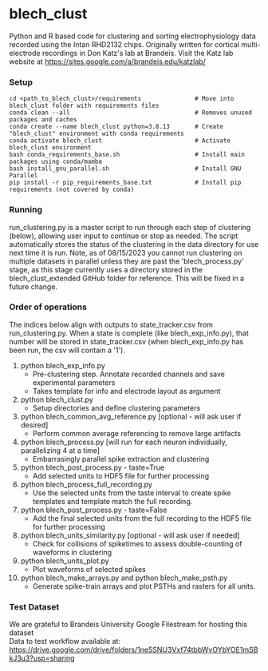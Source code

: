 # blech_clust

Python and R based code for clustering and sorting electrophysiology data
recorded using the Intan RHD2132 chips.  Originally written for cortical
multi-electrode recordings in Don Katz's lab at Brandeis. Visit the Katz lab
website at https://sites.google.com/a/brandeis.edu/katzlab/

### Setup
```
cd <path_to_blech_clust>/requirements               # Move into blech_clust folder with requirements files
conda clean --all                                   # Removes unused packages and caches
conda create --name blech_clust python=3.8.13       # Create "blech_clust" environment with conda requirements
conda activate blech_clust                          # Activate blech_clust environment
bash conda_requirements_base.sh                     # Install main packages using conda/mamba
bash install_gnu_parallel.sh                        # Install GNU Parallel
pip install -r pip_requirements_base.txt            # Install pip requirements (not covered by conda)
```
### Running
run_clustering.py is a master script to run through each step of clustering (below), allowing user input to continue or stop as needed. The script automatically stores the status of the clustering in the data directory for use next time it is run. Note, as of 08/15/2023 you cannot run clustering on multiple datasets in parallel unless they are past the 'blech_process.py' stage, as this stage currently uses a directory stored in the blech_clust_extended GitHub folder for reference. This will be fixed in a future change.

### Order of operations
The indices below align with outputs to state_tracker.csv from run_clustering.py. When a state is complete (like blech_exp_info.py), that number will be stored in state_tracker.csv (when blech_exp_info.py has been run, the csv will contain a '1').

1. python blech_exp_info.py  
    - Pre-clustering step. Annotate recorded channels and save experimental parameters  
    - Takes template for info and electrode layout as argument
2. python blech_clust.py  
    - Setup directories and define clustering parameters  
3. python blech_common_avg_reference.py  [optional - will ask user if desired]
    - Perform common average referencing to remove large artifacts  
4. python blech_process.py [will run for each neuron individually, parallelizing 4 at a time]
    - Embarrasingly parallel spike extraction and clustering  
5. python blech_post_process.py - taste=True
    - Add selected units to HDF5 file for further processing
6. python blech_process_full_recording.py
    - Use the selected units from the taste interval to create spike templates and template match the full recording.
7. python blech_post_process.py - taste=False
    - Add the final selected units from the full recording to the HDF5 file for further processing
8. python blech_units_similarity.py  [optional - will ask user if needed]
    - Check for collisions of spiketimes to assess double-counting of waveforms in clustering
9. python blech_units_plot.py  
    - Plot waveforms of selected spikes  
10. python blech_make_arrays.py and python blech_make_psth.py
    - Generate spike-train arrays and plot PSTHs and rasters for all units.

### Test Dataset
We are grateful to Brandeis University Google Filestream for hosting this dataset <br>
Data to test workflow available at:<br>
https://drive.google.com/drive/folders/1ne5SNU3Vxf74tbbWvOYbYOE1mSBkJ3u3?usp=sharing

